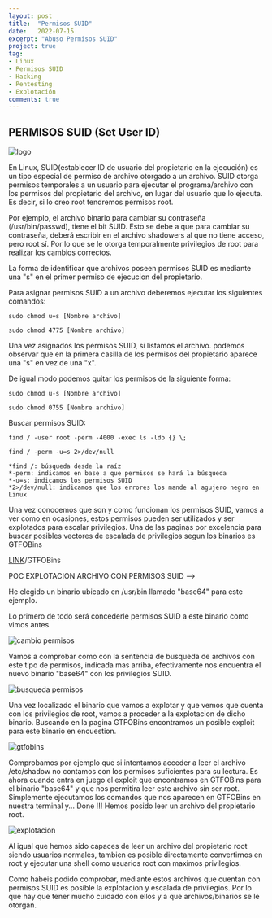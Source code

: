 ```yaml
---
layout: post
title:  "Permisos SUID"
date:   2022-07-15
excerpt: "Abuso Permisos SUID"
project: true
tag:
- Linux
- Permisos SUID
- Hacking
- Pentesting
- Explotación
comments: true
---
```

## PERMISOS SUID (Set User ID)
![logo](https://githubraw.com/H4ckM1nd/h4ckm1nd.github.io/master/Capturas/PERMISOS-SUID/permisos%20suid%20logo.jpeg)

En Linux, SUID(establecer ID de usuario del propietario en la ejecución) es un tipo especial de permiso de archivo otorgado a un archivo. SUID otorga permisos temporales a un usuario para ejecutar el programa/archivo con los permisos del propietario del archivo, en lugar del usuario que lo ejecuta. Es decir, si lo creo root tendremos permisos root.

Por ejemplo, el archivo binario para cambiar su contraseña (/usr/bin/passwd), tiene el bit SUID. Esto se debe a que para cambiar su contraseña, deberá escribir en el archivo shadowers al que no tiene acceso, pero root sí. Por lo que se le otorga temporalmente privilegios de root para realizar los cambios correctos.

La forma de identificar que archivos poseen permisos SUID es mediante una "s" en el primer permiso de ejecucion del propietario.

Para asignar permisos SUID a un archivo deberemos ejecutar los siguientes comandos:

`sudo chmod u+s [Nombre archivo]`

`sudo chmod 4775 [Nombre archivo]`

Una vez asignados los permisos SUID, si listamos el archivo. podemos observar que en la primera casilla de los permisos del propietario aparece una "s" en vez de una "x".

De igual modo podemos quitar los permisos de la siguiente forma:

`sudo chmod u-s [Nombre archivo]`

`sudo chmod 0755 [Nombre archivo]`

Buscar permisos SUID:

`find / -user root -perm -4000 -exec ls -ldb {} \;`

`find / -perm -u=s 2>/dev/null`

    *find /: búsqueda desde la raíz
    *-perm: indicamos en base a que permisos se hará la búsqueda
    *-u=s: indicamos los permisos SUID
    *2>/dev/null: indicamos que los errores los mande al agujero negro en Linux


Una vez conocemos que son y como funcionan los permisos SUID, vamos a ver como en ocasiones, estos permisos pueden ser utilizados y ser explotados para escalar privilegios. Una de las paginas por excelencia para buscar posibles vectores de escalada de privilegios segun los binarios es GTFOBins

[LINK](https://gtfobins.github.io/)/GTFOBins


POC EXPLOTACION ARCHIVO CON PERMISOS SUID -->

He elegido un binario ubicado en /usr/bin llamado "base64" para este ejemplo. 

Lo primero de todo será concederle permisos SUID a este binario como vimos antes.

![cambio permisos](https://githubraw.com/H4ckM1nd/h4ckm1nd.github.io/master/Capturas/PERMISOS-SUID/cambio%20permisos%20suid%20a%20base64.png)

Vamos a comprobar como con la sentencia de busqueda de archivos con este tipo de permisos, indicada mas arriba, efectivamente nos encuentra el nuevo binario "base64" con los privilegios SUID.

![busqueda permisos](https://githubraw.com/H4ckM1nd/h4ckm1nd.github.io/master/Capturas/PERMISOS-SUID/busqueda%20archivos%20con%20permisos%20SUID.png)

Una vez localizado el binario que vamos a explotar y que vemos que cuenta con los privilegios de root, vamos a proceder a la explotacion de dicho binario. Buscando en la pagina GTFOBins encontramos un posible exploit para este binario en encuestion.

![gtfobins](https://githubraw.com/H4ckM1nd/h4ckm1nd.github.io/master/Capturas/PERMISOS-SUID/BASE64%20gtfobins.png)

Comprobamos por ejemplo que si intentamos acceder a leer el archivo /etc/shadow no contamos con los permisos suficientes para su lectura. Es ahora cuando entra en juego el exploit que encontramos en GTFOBins para el binario "base64" y que nos permitira leer este archivo sin ser root. Simplemente ejecutamos los comandos que nos aparecen en GTFOBins en nuestra terminal y... Done !!! Hemos posido leer un archivo del propietario root.

![explotacion](https://githubraw.com/H4ckM1nd/h4ckm1nd.github.io/master/Capturas/PERMISOS-SUID/explotacion%20binario%20base64%20suid.png)


Al igual que hemos sido capaces de leer un archivo del propietario root siendo usuarios normales, tambien es posible directamente convertirnos en root y ejecutar una shell como usuarios root con maximos privilegios.

Como habeis podido comprobar, mediante estos archivos que cuentan con permisos SUID es posible la explotacion y escalada de privilegios. Por lo que hay que tener mucho cuidado con ellos y a que archivos/binarios se le otorgan.






